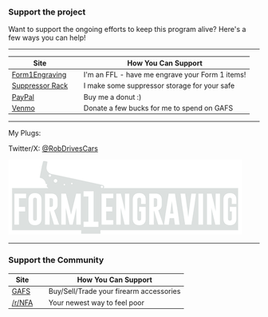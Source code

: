 ### Support the project

Want to support the ongoing efforts to keep this program alive? Here's a few ways you can help!

----

| Site |   | How You Can Support |
| ------ | ------ | ------ |
| [Form1Engraving](https://Form1Engraving.com) |   | I'm an FFL - have me engrave your Form 1 items! |
| [Suppressor Rack](https://www.etsy.com/listing/1543341366/silncr-the-modular-suppressor-storage) |   | I make some suppressor storage for your safe |
| [PayPal](https://paypal.me/RobbStumpf) |   | Buy me a donut :) |
| [Venmo](https://venmo.com/RobbStumpf) |   | Donate a few bucks for me to spend on GAFS |

----

My Plugs:

Twitter/X: [@RobDrivesCars](https://x.com/robdrivescars)

[![Form1Engraving Logo](/static/f1e.png "Form1Engraving Logo")](https://form1engraving.com)

----

### Support the Community

| Site |   | How You Can Support |
| ------ | ------ | ------ |
| [GAFS](https://reddit.com/r/gunaccessoriesforsale) |   | Buy/Sell/Trade your firearm accessories |
| [/r/NFA](https://reddit.com/r/NFA) |   | Your newest way to feel poor |
